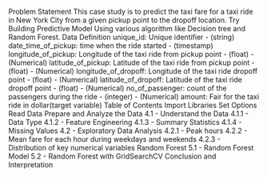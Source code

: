Problem Statement
This case study is to predict the taxi fare for a taxi ride in New York City from a given pickup point to the dropoff location. Try Building Predictive Model Using various algorithm like Decision tree and Random Forest.
Data Definition
unique_id: Unique identifier - (string)
date_time_of_pickup: time when the ride started - (timestamp)
longitude_of_pickup: Longitude of the taxi ride from pickup point - (float) - (Numerical)
latitude_of_pickup: Latitude of the taxi ride from pickup point - (float) - (Numerical)
longitude_of_dropoff: Longitude of the taxi ride dropoff point - (float) - (Numerical)
latitude_of_dropoff: Latitude of the taxi ride dropoff point - (float) - (Numerical)
no_of_passenger: count of the passengers during the ride - (integer) - (Numerical)
amount: Fair for the taxi ride in dollar(target variable)
Table of Contents
Import Libraries
Set Options
Read Data
Prepare and Analyze the Data
4.1 - Understand the Data
4.1.1 - Data Type
4.1.2 - Feature Engineering
4.1.3 - Summary Statistics
4.1.4 - Missing Values
4.2 - Exploratory Data Analysis
4.2.1 - Peak hours
4.2.2 - Mean fare for each hour during weekdays and weekends
4.2.3 - Distribution of key numerical variables
Random Forest
5.1 - Random Forest Model
5.2 - Random Forest with GridSearchCV
Conclusion and Interpretation
